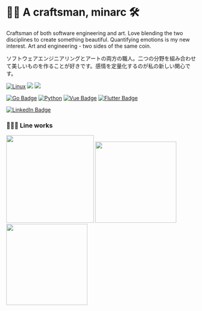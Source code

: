 
# 👋🏻 A craftsman, minarc 🛠

Craftsman of both software engineering and art. Love blending the two disciplines to create something beautiful. Quantifying emotions is my new interest. Art and engineering - two sides of the same coin.

ソフトウェアエンジニアリングとアートの両方の職人。二つの分野を組み合わせて美しいものを作ることが好きです。感情を定量化するのが私の新しい関心です。

[![Linux](https://img.shields.io/badge/Linux-FCC624?style=for-the-badge&logo=linux&logoColor=black)]()
[![](https://img.shields.io/badge/Amazon_AWS-232F3E?style=for-the-badge&logo=amazon-aws&logoColor=white)]()
[![](https://img.shields.io/badge/Visual_Studio_Code-0078D4?style=for-the-badge&logo=visual%20studio%20code&logoColor=white)]()

[![Go Badge](https://img.shields.io/badge/Golang-00ADD8?style=for-the-badge&logo=Go&logoColor=white)](https://https://golang.org/)
[![Python](https://img.shields.io/badge/Python-red?style=for-the-badge&logo=Python&logoColor=white)](https://https://golang.org/)
[![Vue Badge](https://img.shields.io/badge/Vue-4FC08D?style=for-the-badge&logo=Vue.js&logoColor=white)](https://vuejs.org/)
[![Flutter Badge](https://img.shields.io/badge/Flutter-%2302569B.svg?style=for-the-badge&logo=Flutter&logoColor=white)]()

[![LinkedIn Badge](http://img.shields.io/badge/-LinkedIn-0072b1?style=for-the-badge&logo=linkedin&link=https://www.linkedin.com/in/youhomin/)](https://www.linkedin.com/in/youhomin/)


### 👩🏻‍🎨 Line works
<p float="left">
<img src="https://user-images.githubusercontent.com/11865340/121901481-667e3100-cd61-11eb-843b-4121ad5d46c2.jpg" width="232">
<img src="https://user-images.githubusercontent.com/11865340/121902064-edcba480-cd61-11eb-81c8-4597519d3710.jpg" width="215">
<img src="https://user-images.githubusercontent.com/11865340/121902110-f8863980-cd61-11eb-8542-46be13d46a1c.jpg" width="215">
</p>


